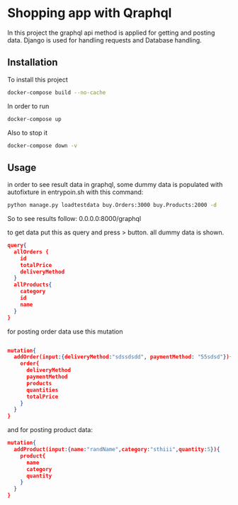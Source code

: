 # Shopping app with Qraphql

In this project the graphql api method is applied for getting and posting data. Django is used for handling requests and Database handling.

## Installation
To install this project

```bash
docker-compose build --no-cache
```
In order to run

```bash
docker-compose up
```
Also to stop it
```bash
docker-compose down -v
```

## Usage
in order to see result data in graphql, some dummy data is populated with autofixture in entrypoin.sh with this command:

```bash
python manage.py loadtestdata buy.Orders:3000 buy.Products:2000 -d
```
So to see results follow: 0.0.0.0:8000/graphql

to get data put this as query and press > button. all dummy data is shown.
```json
query{
  allOrders {
    id
    totalPrice
    deliveryMethod
  }
  allProducts{
    category
    id
    name
  }
}
```
for posting order data use this mutation

```json

mutation{
  addOrder(input:{deliveryMethod:"sdssdsdd", paymentMethod: "55sdsd"}){
    order{
      deliveryMethod
      paymentMethod
      products
      quantities
      totalPrice
    }
  }
}

```
and for posting product data:
```json
mutation{
  addProduct(input:{name:"randName",category:"sthiii",quantity:5}){
    product{
      name
      category
      quantity
    }
  }
}
```